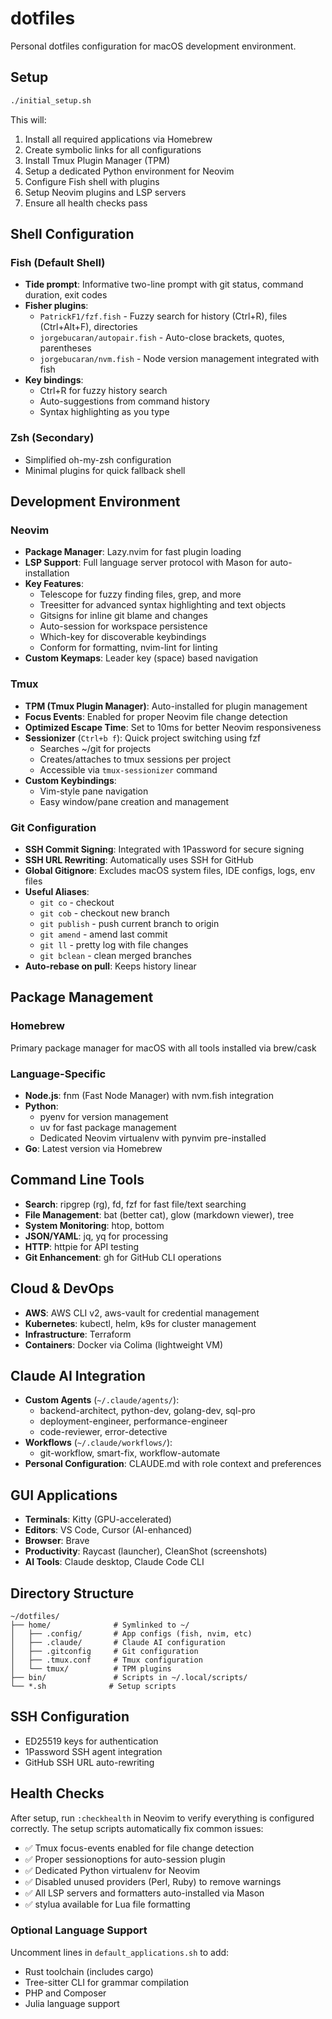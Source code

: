 # dotfiles

Personal dotfiles configuration for macOS development environment.

## Setup

```bash
./initial_setup.sh
```

This will:
1. Install all required applications via Homebrew
2. Create symbolic links for all configurations
3. Install Tmux Plugin Manager (TPM)
4. Setup a dedicated Python environment for Neovim
5. Configure Fish shell with plugins
6. Setup Neovim plugins and LSP servers
7. Ensure all health checks pass

## Shell Configuration

### Fish (Default Shell)
- **Tide prompt**: Informative two-line prompt with git status, command duration, exit codes
- **Fisher plugins**:
  - `PatrickF1/fzf.fish` - Fuzzy search for history (Ctrl+R), files (Ctrl+Alt+F), directories
  - `jorgebucaran/autopair.fish` - Auto-close brackets, quotes, parentheses
  - `jorgebucaran/nvm.fish` - Node version management integrated with fish
- **Key bindings**: 
  - Ctrl+R for fuzzy history search
  - Auto-suggestions from command history
  - Syntax highlighting as you type

### Zsh (Secondary)
- Simplified oh-my-zsh configuration
- Minimal plugins for quick fallback shell

## Development Environment

### Neovim
- **Package Manager**: Lazy.nvim for fast plugin loading
- **LSP Support**: Full language server protocol with Mason for auto-installation
- **Key Features**:
  - Telescope for fuzzy finding files, grep, and more
  - Treesitter for advanced syntax highlighting and text objects
  - Gitsigns for inline git blame and changes
  - Auto-session for workspace persistence
  - Which-key for discoverable keybindings
  - Conform for formatting, nvim-lint for linting
- **Custom Keymaps**: Leader key (space) based navigation

### Tmux
- **TPM (Tmux Plugin Manager)**: Auto-installed for plugin management
- **Focus Events**: Enabled for proper Neovim file change detection
- **Optimized Escape Time**: Set to 10ms for better Neovim responsiveness
- **Sessionizer** (`Ctrl+b f`): Quick project switching using fzf
  - Searches ~/git for projects
  - Creates/attaches to tmux sessions per project
  - Accessible via `tmux-sessionizer` command
- **Custom Keybindings**:
  - Vim-style pane navigation
  - Easy window/pane creation and management

### Git Configuration
- **SSH Commit Signing**: Integrated with 1Password for secure signing
- **SSH URL Rewriting**: Automatically uses SSH for GitHub
- **Global Gitignore**: Excludes macOS system files, IDE configs, logs, env files
- **Useful Aliases**:
  - `git co` - checkout
  - `git cob` - checkout new branch
  - `git publish` - push current branch to origin
  - `git amend` - amend last commit
  - `git ll` - pretty log with file changes
  - `git bclean` - clean merged branches
- **Auto-rebase on pull**: Keeps history linear

## Package Management

### Homebrew
Primary package manager for macOS with all tools installed via brew/cask

### Language-Specific
- **Node.js**: fnm (Fast Node Manager) with nvm.fish integration
- **Python**: 
  - pyenv for version management
  - uv for fast package management
  - Dedicated Neovim virtualenv with pynvim pre-installed
- **Go**: Latest version via Homebrew

## Command Line Tools
- **Search**: ripgrep (rg), fd, fzf for fast file/text searching
- **File Management**: bat (better cat), glow (markdown viewer), tree
- **System Monitoring**: htop, bottom
- **JSON/YAML**: jq, yq for processing
- **HTTP**: httpie for API testing
- **Git Enhancement**: gh for GitHub CLI operations

## Cloud & DevOps
- **AWS**: AWS CLI v2, aws-vault for credential management
- **Kubernetes**: kubectl, helm, k9s for cluster management
- **Infrastructure**: Terraform
- **Containers**: Docker via Colima (lightweight VM)

## Claude AI Integration
- **Custom Agents** (`~/.claude/agents/`):
  - backend-architect, python-dev, golang-dev, sql-pro
  - deployment-engineer, performance-engineer
  - code-reviewer, error-detective
- **Workflows** (`~/.claude/workflows/`):
  - git-workflow, smart-fix, workflow-automate
- **Personal Configuration**: CLAUDE.md with role context and preferences

## GUI Applications
- **Terminals**: Kitty (GPU-accelerated)
- **Editors**: VS Code, Cursor (AI-enhanced)
- **Browser**: Brave
- **Productivity**: Raycast (launcher), CleanShot (screenshots)
- **AI Tools**: Claude desktop, Claude Code CLI

## Directory Structure

```
~/dotfiles/
├── home/              # Symlinked to ~/
│   ├── .config/       # App configs (fish, nvim, etc)
│   ├── .claude/       # Claude AI configuration
│   ├── .gitconfig     # Git configuration
│   ├── .tmux.conf     # Tmux configuration
│   └── tmux/          # TPM plugins
├── bin/               # Scripts in ~/.local/scripts/
└── *.sh              # Setup scripts
```

## SSH Configuration
- ED25519 keys for authentication
- 1Password SSH agent integration
- GitHub SSH URL auto-rewriting

## Health Checks

After setup, run `:checkhealth` in Neovim to verify everything is configured correctly. The setup scripts automatically fix common issues:

- ✅ Tmux focus-events enabled for file change detection
- ✅ Proper sessionoptions for auto-session plugin
- ✅ Dedicated Python virtualenv for Neovim
- ✅ Disabled unused providers (Perl, Ruby) to remove warnings
- ✅ All LSP servers and formatters auto-installed via Mason
- ✅ stylua available for Lua file formatting

### Optional Language Support

Uncomment lines in `default_applications.sh` to add:
- Rust toolchain (includes cargo)
- Tree-sitter CLI for grammar compilation
- PHP and Composer
- Julia language support